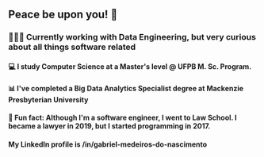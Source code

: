 ## Peace be upon you! 👋

### 👨🏽‍💻 Currently working with Data Engineering, but very curious about all things software related

#### 💻 I study Computer Science at a Master's level @ UFPB M. Sc. Program.

#### 📊 I've completed a Big Data Analytics Specialist degree at Mackenzie Presbyterian University

#### 👔 Fun fact: Although I'm a software engineer, I went to Law School. I became a lawyer in 2019, but I started programming in 2017.

#### My LinkedIn profile is /in/gabriel-medeiros-do-nascimento


<!--
**gmnmedeiros/gmnmedeiros** is a ✨ _special_ ✨ repository because its `README.md` (this file) appears on your GitHub profile.

Here are some ideas to get you started:

- 🔭 I’m currently working on ...
- 🌱 I’m currently learning ...
- 👯 I’m looking to collaborate on ...
- 🤔 I’m looking for help with ...
- 💬 Ask me about ...
- 📫 How to reach me: ...
- 😄 Pronouns: ...
- ⚡ Fun fact: ...
-->
